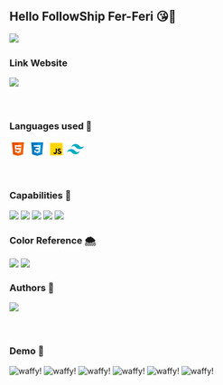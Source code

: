 
## Hello FollowShip Fer-Feri 😘🤍
<img src="https://img.shields.io/badge/A%20practice%20project%20with%20JS%20and%20Tailwind-greengold">

<br>

### Link Website 
<a target="_blank" href="https://waffy-nine.vercel.app/">
  <img src="https://img.shields.io/badge/Show%20me%20Waffy%20Website %F0%9F%91%86-blueviolet">
</a>

<br>
<br>
<br>

### Languages used 🎨
<img width="30px" src="https://github.com/Fer-Feri/Fer-Feri/blob/main/icons8-html5-96.png"> <img width="30px" src="https://github.com/Fer-Feri/Fer-Feri/blob/main/icons8-css3-96.png"> <img width="30px" src="https://github.com/Fer-Feri/Fer-Feri/blob/main/icons8-js-96.png"> <img width="30px" src="https://github.com/Fer-Feri/Fer-Feri/blob/main/icons8-tailwind-css-96.png">

<br>


### Capabilities 🤠
<img src="https://img.shields.io/badge/Dark%20Mode-133955">
<img src="https://img.shields.io/badge/Search%20Product-007F73">
<img src="https://img.shields.io/badge/Post%20a%20comment%20for%20any%20product%20or%20article-A0153E">
<img src="https://img.shields.io/badge/Shop%20Filter-6DC5D1">
<img src="https://img.shields.io/badge/Coupon%20Code-EE4E4E">

<br>


### Color Reference 🌨
<img src="https://img.shields.io/badge/FirstColor-D25E16-orange">
<img src="https://img.shields.io/badge/SecondColor-F4B323-yellow">

<br>

### Authors 📖
<a href="https://github.com/Fer-Feri">
  <img src="https://img.shields.io/badge/My%20Profile %F0%9F%91%86-gold">
</a>

<br>
<br>
<br>

### Demo 🎥
![waffy!](./images/waffy-1-readme.PNG)
![waffy!](./images/waffy-2-readme.PNG)
![waffy!](./images/waffy-3-readme.PNG)
![waffy!](./images/waffy-6-readme.PNG)
![waffy!](./images/waffy-4-readme.PNG)
![waffy!](./images/waffy-5-readme.PNG)
